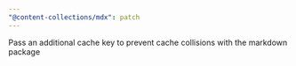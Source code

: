 ```yaml
---
"@content-collections/mdx": patch
---
```


Pass an additional cache key to prevent cache collisions with the markdown package

